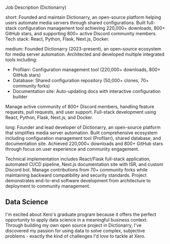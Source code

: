 Job Description (Dictionarry)

short:
Founded and maintain Dictionarry, an open-source platform helping users automate media servers through shared configurations. Built full-stack configuration management tool achieving 220,000+ downloads, 800+ GitHub stars, and supporting 800+ active Discord community members. Tech stack: React, Python, Flask, Next.js, Docker.

medium:
Founded Dictionarry (2023-present), an open-source ecosystem for media server automation. Architected and developed multiple integrated tools including:
- Profilarr: Configuration management tool (220,000+ downloads, 800+ GitHub stars)
- Database: Shared configuration repository (50,000+ clones, 70+ community forks)
- Documentation site: Auto-updating docs with interactive configuration builder

Manage active community of 800+ Discord members, handling feature requests, pull requests, and user support. Full-stack development using React, Python, Flask, Next.js, and Docker.

long:
Founder and lead developer of Dictionarry, an open-source platform that simplifies media server automation. Built comprehensive ecosystem including configuration management tool (Profilarr), shared database, and documentation site. Achieved 220,000+ downloads and 800+ GitHub stars through focus on user experience and community engagement. 

Technical implementation includes React/Flask full-stack application, automated CI/CD pipeline, Next.js documentation site with ISR, and custom Discord bot. Manage contributions from 70+ community forks while maintaining backward compatibility and security standards. Project demonstrates end-to-end software development from architecture to deployment to community management.




## Data Science

I'm excited about Xero's graduate program because it offers the perfect opportunity to apply data science in a meaningful business context. Through building my own open source project in Dictionarry, I've discovered my passion for using data to solve complex, subjective problems - exactly the kind of challenges I'd love to tackle at Xero.